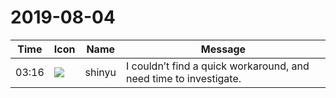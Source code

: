 # 2019-08-04

|Time|Icon|Name|Message|
|---|---|---|---|
|03:16|![](https://avatars.slack-edge.com/2018-04-27/354445776386_e258f5ed5ba887b08668_72.jpg)|shinyu|I couldn’t find a quick workaround, and need time to investigate.|
